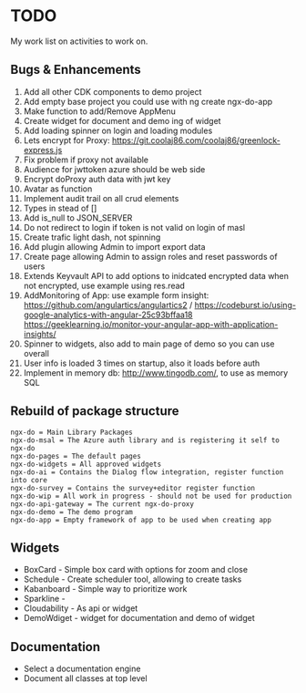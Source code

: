 # TODO
My work list on activities to work on.

## Bugs & Enhancements
1. Add all other CDK components to demo project 
1. Add empty base project you could use with ng create ngx-do-app
1. Make function to add/Remove AppMenu  
1. Create widget for document and demo ing of widget
1. Add loading spinner on login and loading modules
1. Lets encrypt for Proxy: https://git.coolaj86.com/coolaj86/greenlock-express.js
1. Fix problem if proxy not available
1. Audience for jwttoken azure should be web side 
1. Encrypt doProxy auth data with jwt key
1. Avatar as function
1. Implement audit trail on all crud elements
1. Types in stead of []
1. Add is_null to JSON_SERVER
1. Do not redirect to login if token is not valid on login of masl
1. Create trafic light dash, not spinning
1. Add plugin allowing Admin to import export data
1. Create page allowing Admin to assign roles and reset passwords of users
1. Extends Keyvault API to add options to inidcated encrypted data when not encrypted, use example using res.read
1. AddMonitoring of App: use example form insight: https://github.com/angulartics/angulartics2 / https://codeburst.io/using-google-analytics-with-angular-25c93bffaa18 https://geeklearning.io/monitor-your-angular-app-with-application-insights/  
1. Spinner to widgets, also add to main page of demo so you can use overall
1. User info is loaded 3 times on startup, also it loads before auth
1. Implement in memory db: http://www.tingodb.com/, to use as memory SQL


## Rebuild of package structure
```
ngx-do = Main Library Packages
ngx-do-msal = The Azure auth library and is registering it self to ngx-do
ngx-do-pages = The default pages
ngx-do-widgets = All approved widgets
ngx-do-ai = Contains the Dialog flow integration, register function into core 
ngx-do-survey = Contains the survey+editor register function
ngx-do-wip = All work in progress - should not be used for production
ngx-do-api-gateway = The current ngx-do-proxy
ngx-do-demo = The demo program
ngx-do-app = Empty framework of app to be used when creating app
```


## Widgets
* BoxCard - Simple box card with options for zoom and close
* Schedule - Create scheduler tool, allowing to create  tasks
* Kabanboard - Simple way to prioritize work
* Sparkline - 
* Cloudability - As api or widget
* DemoWdiget - widget for documentation and demo of widget

## Documentation
* Select a documentation engine
* Document all classes at top level


